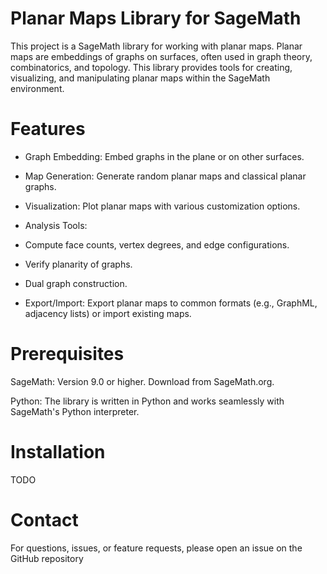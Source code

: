 # Planar Maps Library for SageMath

This project is a SageMath library for working with planar maps. Planar maps are embeddings of graphs on surfaces, often used in graph theory, combinatorics, and topology. This library provides tools for creating, visualizing, and manipulating planar maps within the SageMath environment.

# Features

- Graph Embedding: Embed graphs in the plane or on other surfaces.

- Map Generation: Generate random planar maps and classical planar graphs.

- Visualization: Plot planar maps with various customization options.

- Analysis Tools:

- Compute face counts, vertex degrees, and edge configurations.

- Verify planarity of graphs.

- Dual graph construction.

- Export/Import: Export planar maps to common formats (e.g., GraphML, adjacency lists) or import existing maps.

# Prerequisites

SageMath: Version 9.0 or higher. Download from SageMath.org.

Python: The library is written in Python and works seamlessly with SageMath's Python interpreter.

# Installation

TODO 

# Contact

For questions, issues, or feature requests, please open an issue on the GitHub repository